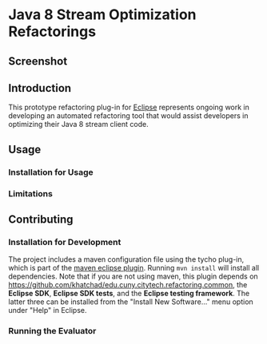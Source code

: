 # Java 8 Stream Optimization Refactorings

## Screenshot

## Introduction

This prototype refactoring plug-in for [Eclipse](http://eclipse.org) represents ongoing work in developing an automated refactoring tool that would assist developers in optimizing their Java 8 stream client code.

## Usage

### Installation for Usage

### Limitations

## Contributing

### Installation for Development

The project includes a maven configuration file using the tycho plug-in, which is part of the [maven eclipse plugin](http://www.eclipse.org/m2e/). Running `mvn install` will install all dependencies. Note that if you are not using maven, this plugin depends on https://github.com/khatchad/edu.cuny.citytech.refactoring.common, the **Eclipse SDK**, **Eclipse SDK tests**, and the **Eclipse testing framework**. The latter three can be installed from the "Install New Software..." menu option under "Help" in Eclipse.

### Running the Evaluator

